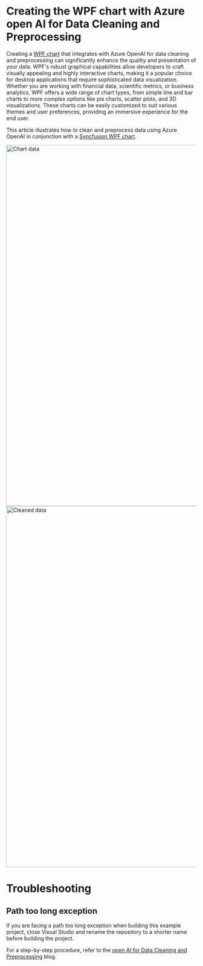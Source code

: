 # Creating the WPF chart with Azure open AI for Data Cleaning and Preprocessing

Creating a [WPF chart](https://www.syncfusion.com/wpf-controls/charts) that integrates with Azure OpenAI for data cleaning and preprocessing can significantly enhance the quality and presentation of your data. WPF's robust graphical capabilities allow developers to craft visually appealing and highly interactive charts, making it a popular choice for desktop applications that require sophisticated data visualization. Whether you are working with financial data, scientific metrics, or business analytics, WPF offers a wide range of chart types, from simple line and bar charts to more complex options like pie charts, scatter plots, and 3D visualizations. These charts can be easily customized to suit various themes and user preferences, providing an immersive experience for the end user.

This article illustrates how to clean and preprocess data using Azure OpenAI in conjunction with a [Syncfusion WPF chart](https://help.syncfusion.com/wpf/charts/getting-started).

<img width="953" alt="Chart data" src="https://github.com/user-attachments/assets/dc9d9023-7a1f-4273-b45c-d5e623dc3c96">


<img width="953" alt="Cleaned data" src="https://github.com/user-attachments/assets/c52c59bf-0f78-40bc-9ebe-a44b744cb9f8">

# Troubleshooting

## Path too long exception
If you are facing a path too long exception when building this example project, close Visual Studio and rename the repository to a shorter name before building the project.


For a step-by-step procedure, refer to the [open AI for Data Cleaning and Preprocessing]() blog.
